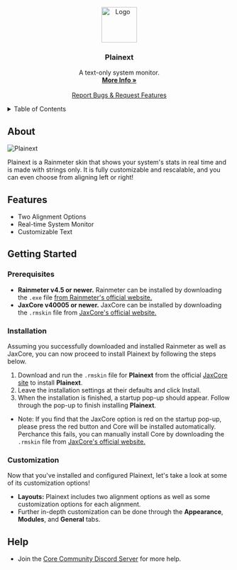 
<br />
<div align="center">
  <a href="https://github.com/Jax-Core/Plainext">
    <img src="https://i.imgur.com/EjekXps.png" alt="Logo" width="80" height="80">
  </a>

<h3 align="center">Plainext</h3>

  <p align="center">
    A text-only system monitor.
    <br />
    <a href="https://www.deviantart.com/jaxoriginals/art/Plainext-v1-8-881628513"><strong>More Info »</strong></a>
    <br />
    <br />
    <a href="https://discord.gg/JmgehPSDD6">Report Bugs & Request Features </a>
  </p>
</div>


<!-- TABLE OF CONTENTS -->
<details>
  <summary>Table of Contents</summary>
  <ol>
    <li>
      <a href="#about">About</a>
    </li>
    <li>
      <a href="#Features">Features</a>
    </li>
    <li>
      <a href="#getting-started">Getting Started</a>
      <ul>
        <li><a href="#prerequisites">Prerequisites</a></li>
        <li><a href="#installation">Installation</a></li>
        <li><a href="#customization">Customization</a></li>
      </ul>
    </li>

 <li>
      <a href="#help">Help</a>
    </li>
  </ol>
</details>


## About

![Plainext](https://images-wixmp-ed30a86b8c4ca887773594c2.wixmp.com/i/97bfd084-7ef0-496f-a835-3c41f482d38c/dekwcwx-dfac412b-5482-45b9-a4ce-6e080072c9c2.png)

Plainext is a Rainmeter skin that shows your system's stats in real time and is made with strings only. It is fully customizable and rescalable, and you can even choose from aligning left or right!

## Features

* Two Alignment Options
* Real-time System Monitor
* Customizable Text

## Getting Started

### Prerequisites

- **Rainmeter v4.5 or newer.** Rainmeter can be installed by downloading the `.exe` file [from Rainmeter's official website.](https://www.rainmeter.net/)
- **JaxCore v40005 or newer.** JaxCore can be installed by downloading the `.rmskin` file from [JaxCore's official website.](https://jax-core.github.io/)

### Installation

Assuming you successfully downloaded and installed Rainmeter as well as JaxCore, you can now proceed to install Plainext by following the steps below.

1. Download and run the `.rmskin` file for **Plainext** from the official [JaxCore site](https://jax-core.github.io/) to install **Plainext**.
2. Leave the installation settings at their defaults and click Install.
3. When the installation is finished, a startup pop-up should appear. Follow through the pop-up to finish installing **Plainext**.

* Note:  If you find that the JaxCore option is red on the startup pop-up, please press the red button and Core will be installed automatically. Perchance this fails, you can manually install Core by downloading the `.rmskin` file from [JaxCore's official website.](https://jax-core.github.io/)

### Customization

Now that you've installed and configured Plainext, let's take a look at some of its customization options!

* **Layouts:** Plainext includes two alignment options as well as some customization options for each alignment.
* Further in-depth customization can be done through the **Appearance**, **Modules**, and **General** tabs. 


## Help
- Join the [Core Community Discord Server](https://discord.gg/JmgehPSDD6) for more help.

